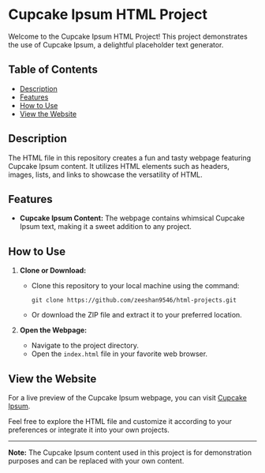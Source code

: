 # Cupcake Ipsum HTML Project

Welcome to the Cupcake Ipsum HTML Project! This project demonstrates the use of Cupcake Ipsum, a delightful placeholder text generator.

## Table of Contents

- [Description](#description)
- [Features](#features)
- [How to Use](#how-to-use)
- [View the Website](#view-the-website)

## Description

The HTML file in this repository creates a fun and tasty webpage featuring Cupcake Ipsum content. It utilizes HTML elements such as headers, images, lists, and links to showcase the versatility of HTML.

## Features

- **Cupcake Ipsum Content:** The webpage contains whimsical Cupcake Ipsum text, making it a sweet addition to any project.

## How to Use

1. **Clone or Download:**
   - Clone this repository to your local machine using the command:
     ```
     git clone https://github.com/zeeshan9546/html-projects.git
     ```
   - Or download the ZIP file and extract it to your preferred location.

2. **Open the Webpage:**
   - Navigate to the project directory.
   - Open the `index.html` file in your favorite web browser.

## View the Website

For a live preview of the Cupcake Ipsum webpage, you can visit [Cupcake Ipsum](https://en.wikipedia.org/wiki/Cupcake).

Feel free to explore the HTML file and customize it according to your preferences or integrate it into your own projects.

---

**Note:** The Cupcake Ipsum content used in this project is for demonstration purposes and can be replaced with your own content.

